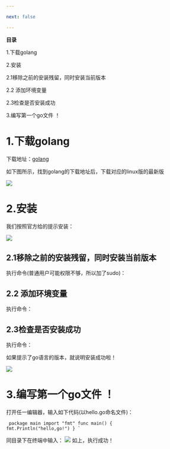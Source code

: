 ```yaml
---

next: false

---
```




<BlogInfo id="390"/>

**目录**

1.下载golang

2.安装

2.1移除之前的安装残留，同时安装当前版本

2.2 添加环境变量

2.3检查是否安装成功

3.编写第一个go文件 ！

# 1.下载golang

下载地址：[golang](https://golang.google.cn/dl/ "golang")

如下图所示，找到golang的下载地址后，下载对应的linux版的最新版

![](https://img-blog.csdnimg.cn/de69d45f1c174e64a5009871286a6d64.png)

# 2.安装

我们按照官方给的提示安装：

![](https://img-blog.csdnimg.cn/e3cc07dee84745b0a405e8115cf53420.png)

## 2.1移除之前的安装残留，同时安装当前版本

执行命令(普通用户可能权限不够，所以加了sudo)：

## 2.2 添加环境变量

执行命令：

## 2.3检查是否安装成功

执行命令：

 如果提示了go语言的版本，就说明安装成功啦！

![](https://img-blog.csdnimg.cn/28ba454d83824328a6f615ca2228563f.png)

# 3.编写第一个go文件 ！

打开任一编辑器，输入如下代码(以hello.go命名文件)：

```golang
 package main import "fmt" func main() {
fmt.Println("hello,go!") } `
```

同目录下在终端中输入：
![](https://img-blog.csdnimg.cn/ce848144e51a43c8a4f31e4f99cdfe1e.png)
 如上，执行成功！



<ActionBox />
